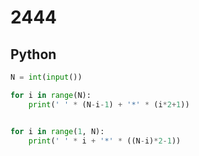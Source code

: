 # 2444

## Python

```python
N = int(input())

for i in range(N):
    print(' ' * (N-i-1) + '*' * (i*2+1))


for i in range(1, N):
    print(' ' * i + '*' * ((N-i)*2-1))
```
